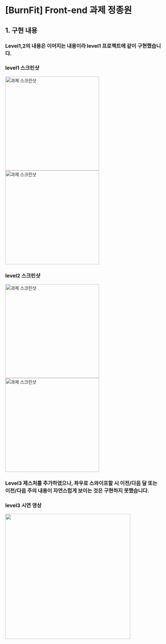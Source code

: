 # [BurnFit] Front-end 과제 정종원

## 1. 구현 내용

### Level1,2의 내용은 이어지는 내용이라 level1 프로젝트에 같이 구현했습니다.

### level1 스크린샷
<img src="./Assignment_Image/level1_android_Pixel8API33.png" alt="과제 스크린샷" width="300"/>
<img src="./Assignment_Image/level1_ios_iPhone13.PNG" alt="과제 스크린샷" width="300"/>

### level2 스크린샷
<img src="./Assignment_Image/level2_android_Pixel8API33.png" alt="과제 스크린샷" width="300"/>
<img src="./Assignment_Image/level2_ios_iPhone13.jpeg" alt="과제 스크린샷" width="300"/>

### Level3 제스처를 추가하였으나, 좌우로 스와이프할 시 이전/다음 달 또는 이전/다음 주의 내용이 자연스럽게 보이는 것은 구현하지 못했습니다.

### level3 시연 영상
<img src="./Assignment_Image/level3.gif" width="400" />